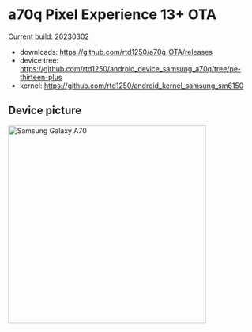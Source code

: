 # a70q Pixel Experience 13+ OTA

Current build: 20230302

- downloads: https://github.com/rtd1250/a70q_OTA/releases
- device tree: https://github.com/rtd1250/android_device_samsung_a70q/tree/pe-thirteen-plus
- kernel: https://github.com/rtd1250/android_kernel_samsung_sm6150

## Device picture

<img src="https://m.media-amazon.com/images/I/81mL1nhwhFL._AC_SL1500_.jpg" alt="Samsung Galaxy A70" width="400"/>
